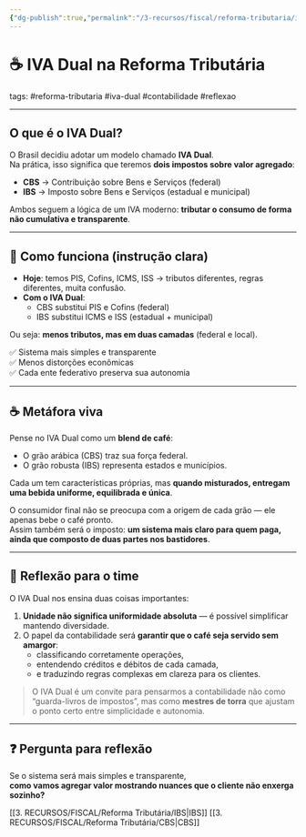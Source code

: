 ```yaml
---
{"dg-publish":true,"permalink":"/3-recursos/fiscal/reforma-tributaria/iva-dual/","dgPassFrontmatter":true,"created":"2025-08-14T08:59:56.548-03:00","updated":"2025-08-29T08:14:30.392-03:00"}
---
```


# ☕ IVA Dual na Reforma Tributária  
tags: #reforma-tributaria #iva-dual #contabilidade #reflexao  

---

## O que é o IVA Dual?  

O Brasil decidiu adotar um modelo chamado **IVA Dual**.  
Na prática, isso significa que teremos **dois impostos sobre valor agregado**:  
- **CBS** → Contribuição sobre Bens e Serviços (federal)  
- **IBS** → Imposto sobre Bens e Serviços (estadual e municipal)  

Ambos seguem a lógica de um IVA moderno: **tributar o consumo de forma não cumulativa e transparente**.  

---

## 🔎 Como funciona (instrução clara)  

- **Hoje**: temos PIS, Cofins, ICMS, ISS → tributos diferentes, regras diferentes, muita confusão.  
- **Com o IVA Dual**:  
  - CBS substitui PIS e Cofins (federal)  
  - IBS substitui ICMS e ISS (estadual + municipal)  

Ou seja: **menos tributos, mas em duas camadas** (federal e local).  

✅ Sistema mais simples e transparente  
✅ Menos distorções econômicas  
✅ Cada ente federativo preserva sua autonomia  

---

## ☕ Metáfora viva  

Pense no IVA Dual como um **blend de café**:  
- O grão arábica (CBS) traz sua força federal.  
- O grão robusta (IBS) representa estados e municípios.  

Cada um tem características próprias, mas **quando misturados, entregam uma bebida uniforme, equilibrada e única**.  

O consumidor final não se preocupa com a origem de cada grão — ele apenas bebe o café pronto.  
Assim também será o imposto: **um sistema mais claro para quem paga, ainda que composto de duas partes nos bastidores**.  

---

## 💭 Reflexão para o time  

O IVA Dual nos ensina duas coisas importantes:  

1. **Unidade não significa uniformidade absoluta** — é possível simplificar mantendo diversidade.  
2. O papel da contabilidade será **garantir que o café seja servido sem amargor**:  
   - classificando corretamente operações,  
   - entendendo créditos e débitos de cada camada,  
   - e traduzindo regras complexas em clareza para os clientes.  

> O IVA Dual é um convite para pensarmos a contabilidade não como “guarda-livros de impostos”, mas como **mestres de torra** que ajustam o ponto certo entre simplicidade e autonomia.  

---

## ❓ Pergunta para reflexão  
Se o sistema será mais simples e transparente,  
**como vamos agregar valor mostrando nuances que o cliente não enxerga sozinho?**


[[3. RECURSOS/FISCAL/Reforma Tributária/IBS\|IBS]]
[[3. RECURSOS/FISCAL/Reforma Tributária/CBS\|CBS]]